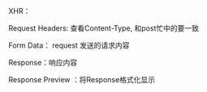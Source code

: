 XHR：

Request Headers: 查看Content-Type, 和post忙中的要一致

Form Data： request 发送的请求内容



Response：响应内容

Response Preview ：将Response格式化显示

